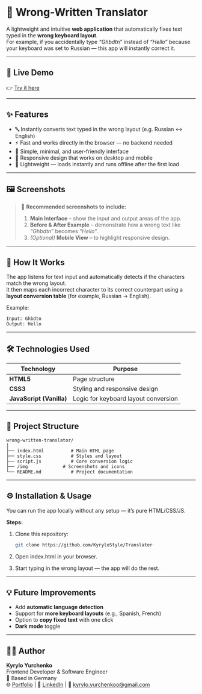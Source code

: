 # 📝 Wrong-Written Translator

A lightweight and intuitive **web application** that automatically fixes text typed in the **wrong keyboard layout**.  
For example, if you accidentally type *“Ghbdtn”* instead of *“Hello”* because your keyboard was set to Russian — this app will instantly correct it.

---

## 🚀 Live Demo
👉 [Try it here](https://kyrylostyle.github.io/Translater/)  

---

## ✨ Features

- 🔤 Instantly converts text typed in the wrong layout (e.g. Russian ↔ English)
- ⚡ Fast and works directly in the browser — no backend needed
- 🧩 Simple, minimal, and user-friendly interface
- 📱 Responsive design that works on desktop and mobile
- 💾 Lightweight — loads instantly and runs offline after the first load

---

## 🖼️ Screenshots

> 📸 **Recommended screenshots to include:**
> 1. **Main Interface** – show the input and output areas of the app.  
> 2. **Before & After Example** – demonstrate how a wrong text like *“Ghbdtn”* becomes *“Hello”*.  
> 3. *(Optional)* **Mobile View** – to highlight responsive design.

---

## 🧠 How It Works

The app listens for text input and automatically detects if the characters match the wrong layout.  
It then maps each incorrect character to its correct counterpart using a **layout conversion table** (for example, Russian → English).

Example:
```
Input: Ghbdtn
Output: Hello
```

---

## 🛠️ Technologies Used

| Technology | Purpose |
|-------------|----------|
| **HTML5** | Page structure |
| **CSS3** | Styling and responsive design |
| **JavaScript (Vanilla)** | Logic for keyboard layout conversion |

---

## 🧩 Project Structure
```
wrong-written-translator/
│
├── index.html          # Main HTML page
├── style.css           # Styles and layout
├── script.js           # Core conversion logic
├── /img             # Screenshots and icons
└── README.md           # Project documentation
```

---

## ⚙️ Installation & Usage

You can run the app locally without any setup — it’s pure HTML/CSS/JS.

**Steps:**
1. Clone this repository:
   ```bash
   git clone https://github.com/KyryloStyle/Translater
2. Open index.html in your browser.

3. Start typing in the wrong layout — the app will do the rest.

---

## 💡 Future Improvements

- Add **automatic language detection**
- Support for **more keyboard layouts** (e.g., Spanish, French)
- Option to **copy fixed text** with one click
- **Dark mode** toggle

---

## 🧑‍💻 Author

**Kyrylo Yurchenko**  
Frontend Developer & Software Engineer  
📍 Based in Germany  
🌐 [Portfolio](https://kyrylostyle.github.io/portfolio/) | 💼 [LinkedIn](https://www.linkedin.com/in/kyrylo-yurchenko/) | 📧 kyrylo.yurchenkoo@gmail.com
